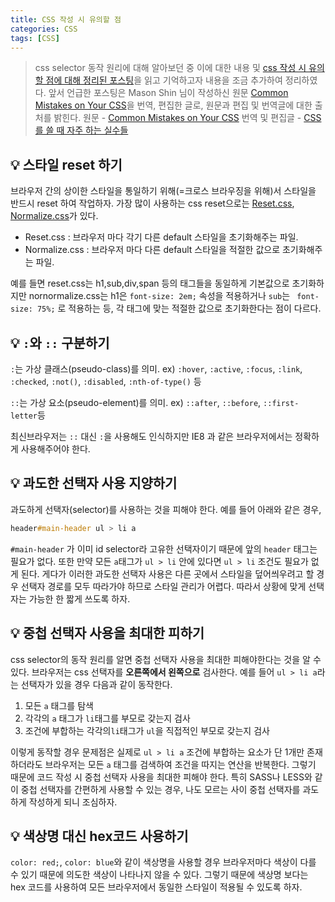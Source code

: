 ```yaml
---
title: CSS 작성 시 유의할 점
categories: CSS
tags: [CSS]
---
```


> css selector 동작 원리에 대해 알아보던 중 이에 대한 내용 및 [css 작성 시 유의할 점에 대해 정리된 포스팅](https://brunch.co.kr/@linterpreteur/27)을 읽고 기억하고자 내용을 조금 추가하여 정리하였다. 앞서 언급한 포스팅은 Mason Shin 님이 작성하신 원문 [Common Mistakes on Your CSS](https://medium.com/@js.mason.shin/common-mistakes-on-your-css-597951d71b38)을 번역, 편집한 글로, 원문과 편집 및 번역글에 대한 출처를 밝힌다.
> 원문 - [Common Mistakes on Your CSS](https://medium.com/@js.mason.shin/common-mistakes-on-your-css-597951d71b38)
> 번역 및 편집글 - [CSS를 쓸 때 자주 하는 실수들](https://brunch.co.kr/@linterpreteur/27)

## 💡 스타일 reset 하기

브라우저 간의 상이한 스타일을 통일하기 위해(=크로스 브라우징을 위해)서 스타일을 반드시 reset 하여 작업하자.
가장 많이 사용하는 css reset으로는 [Reset.css](https://meyerweb.com/eric/tools/css/reset/), [Normalize.css](https://necolas.github.io/normalize.css/latest/normalize.css)가 있다.

- Reset.css : 브라우저 마다 각기 다른 default 스타일을 초기화해주는 파일.
- Normalize.css : 브라우저 마다 다른 default 스타일을 적절한 값으로 초기화해주는 파일.

예를 들면 reset.css는 h1,sub,div,span 등의 태그들을 동일하게 기본값으로 초기화하지만 nornormalize.css는 h1은 `font-size: 2em;` 속성을 적용하거나 `sub`는 ` font-size: 75%;` 로 적용하는 등, 각 태그에 맞는 적절한 값으로 초기화한다는 점이 다르다.

## 💡 `:`와 `::` 구분하기

`:`는 가상 클래스(pseudo-class)를 의미.
ex) `:hover`, `:active`, `:focus`, `:link`, `:checked`, `:not()`, `:disabled`, `:nth-of-type()` 등

`::`는 가상 요소(pseudo-element)를 의미.
ex) `::after`, `::before`, `::first-letter`등

최신브라우저는 `::` 대신 `:`을 사용해도 인식하지만 IE8 과 같은 브라우저에서는 정확하게 사용해주어야 한다.

## 💡 과도한 선택자 사용 지양하기

과도하게 선택자(selector)를 사용하는 것을 피해야 한다.
예를 들어 아래와 같은 경우,

```css
header#main-header ul > li a
```

`#main-header` 가 이미 id selector라 고유한 선택자이기 때문에 앞의 `header` 태그는 필요가 없다. 또한 만약 모든 `a`태그가 `ul > li` 안에 있다면 `ul > li` 조건도 필요가 없게 된다. 게다가 이러한 과도한 선택자 사용은 다른 곳에서 스타일을 덮어씌우려고 할 경우 선택자 경로를 모두 따라가야 하므로 스타일 관리가 어렵다. 따라서 상황에 맞게 선택자는 가능한 한 짧게 쓰도록 하자.

## 💡 중첩 선택자 사용을 최대한 피하기

css selector의 동작 원리를 알면 중첩 선택자 사용을 최대한 피해야한다는 것을 알 수 있다.
브라우저는 css 선택자를 **오른쪽에서 왼쪽으로** 검사한다. 예를 들어 `ul > li a`라는 선택자가 있을 경우 다음과 같이 동작한다.

1. 모든 `a` 태그를 탐색
2. 각각의 `a` 태그가 `li`태그를 부모로 갖는지 검사
3. 조건에 부합하는 각각의`li`태그가 `ul`을 직접적인 부모로 갖는지 검사

이렇게 동작할 경우 문제점은 실제로 `ul > li a` 조건에 부합하는 요소가 단 1개만 존재하더라도 브라우저는 모든 `a` 태그를 검색하여 조건을 따지는 연산을 반복한다. 그렇기 때문에 코드 작성 시 중첩 선택자 사용을 최대한 피해야 한다. 특히 SASS나 LESS와 같이 중첩 선택자를 간편하게 사용할 수 있는 경우, 나도 모르는 사이 중첩 선택자를 과도하게 작성하게 되니 조심하자.

## 💡 색상명 대신 hex코드 사용하기

`color: red;`, `color: blue`와 같이 색상명을 사용할 경우 브라우저마다 색상이 다를 수 있기 때문에 의도한 색상이 나타나지 않을 수 있다. 그렇기 때문에 색상명 보다는 hex 코드를 사용하여 모든 브라우저에서 동일한 스타일이 적용될 수 있도록 하자.

